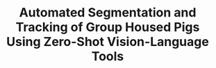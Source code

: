 ---
layout: page
title: Automated Segmentation and Tracking of Group Housed Pigs Using Zero-Shot Vision-Language Tools

description: 
img: /assets/img/zsl.png
importance: 1
category: Precision Livestock Farming
---